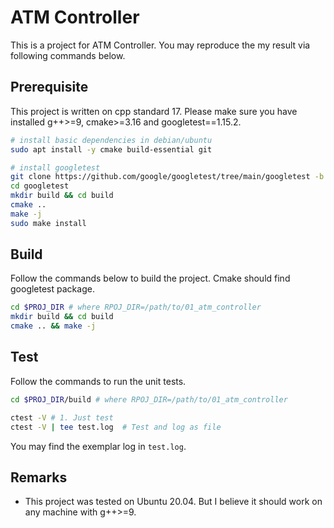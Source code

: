 # ATM Controller
This is a project for ATM Controller. You may reproduce the my result via following commands below.

## Prerequisite
This project is written on cpp standard 17. Please make sure you have installed g++>=9, cmake>=3.16 and googletest==1.15.2. 

``` bash
# install basic dependencies in debian/ubuntu
sudo apt install -y cmake build-essential git
```
``` bash
# install googletest
git clone https://github.com/google/googletest/tree/main/googletest -b v1.15.2
cd googletest 
mkdir build && cd build
cmake ..
make -j
sudo make install
```

## Build
Follow the commands below to build the project. Cmake should find googletest package.

``` bash
cd $PROJ_DIR # where RPOJ_DIR=/path/to/01_atm_controller
mkdir build && cd build
cmake .. && make -j
```

## Test
Follow the commands to run the unit tests.
``` bash
cd $PROJ_DIR/build # where RPOJ_DIR=/path/to/01_atm_controller

ctest -V # 1. Just test
ctest -V | tee test.log  # Test and log as file
```

You may find the exemplar log in `test.log`.

## Remarks
* This project was tested on Ubuntu 20.04. But I believe it should work on any machine with g++>=9. 